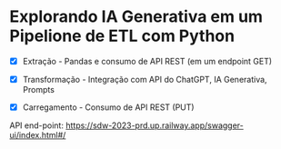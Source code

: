 # Explorando IA Generativa em um Pipelione de ETL com Python
- [x] Extração - Pandas e consumo de API REST (em um endpoint GET)
- [x] Transformação - Integração com API do ChatGPT, IA Generativa, Prompts
- [x] Carregamento - Consumo de API REST (PUT)


API end-point: https://sdw-2023-prd.up.railway.app/swagger-ui/index.html#/